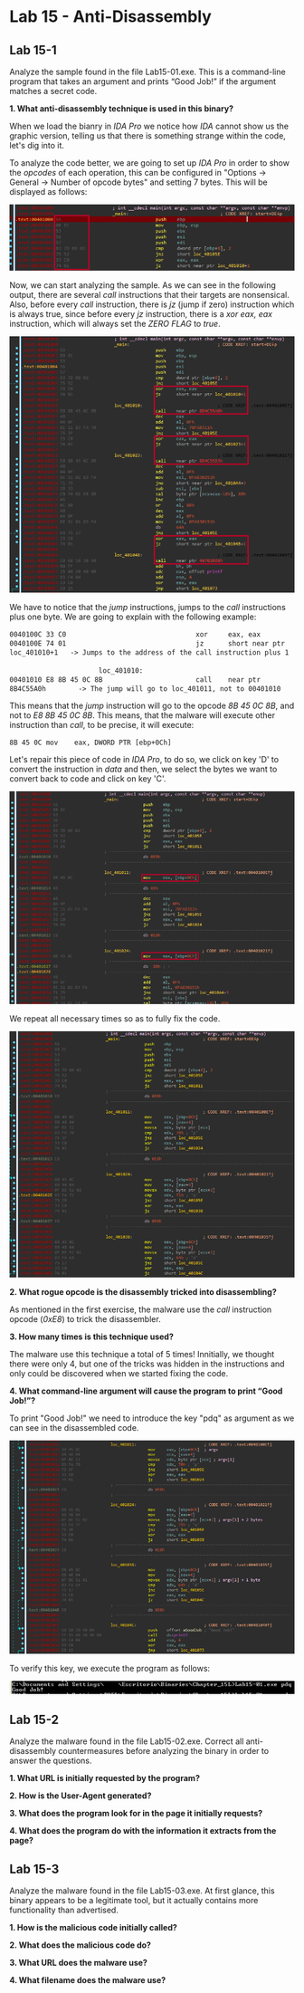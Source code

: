 # Lab 15 - Anti-Disassembly

## Lab 15-1

Analyze the sample found in the file Lab15-01.exe. This is a command-line program that takes an argument and prints “Good Job!” if the argument matches a secret code.

**1. What anti-disassembly technique is used in this binary?**

When we load the bianry in _IDA Pro_ we notice how _IDA_ cannot show us the graphic version, telling us that there is something strange within the code, let's dig into it.

To analyze the code better, we are going to set up _IDA Pro_ in order to show the _opcodes_ of each operation, this can be configured in "Options -> General -> Number of opcode bytes" and setting 7 bytes. This will be displayed as follows:

![_IDA Pro_ opcodes](../Pictures/Lab_15/lab_15-01_1_ida_pro_1.png)

Now, we can start analyzing the sample. As we can see in the following output, there are several _call_ instructions that their targets are nonsensical. Also, before every _call_ instruction, there is _jz_ (jump if zero) instruction which is always true, since before every _jz_ instruction, there is a _xor eax, eax_ instruction, which will always set the _ZERO FLAG_ to _true_.

![_IDA Pro_ nonsensical _call_ instructions](../Pictures/Lab_15/lab_15-01_1_ida_pro_2.png)

We have to notice that the _jump_ instructions, jumps to the _call_ instructions plus one byte. We are going to explain with the following example:

```
0040100C 33 C0                                xor     eax, eax
0040100E 74 01                                jz      short near ptr loc_401010+1	-> Jumps to the address of the call instruction plus 1

                      loc_401010:
00401010 E8 8B 45 0C 8B                       call    near ptr 8B4C55A0h		-> The jump will go to loc_401011, not to 00401010
```

This means that the _jump_ instruction will go to the opcode _8B 45 0C 8B_, and not to _E8 8B 45 0C 8B_. This means, that the malware will execute other instruction than _call_, to be precise, it will execute:

```
8B 45 0C mov    eax, DWORD PTR [ebp+0Ch]
```

Let's repair this piece of code in _IDA Pro_, to do so, we click on key 'D' to convert the instruction in _data_ and then, we select the bytes we want to convert back to code and click on key 'C'.

![_IDA Pro_ partially fixed code](../Pictures/Lab_15/lab_15-01_1_ida_pro_3.png)

We repeat all necessary times so as to fully fix the code.

![_IDA Pro_ fully fixed code](../Pictures/Lab_15/lab_15-01_1_ida_pro_4.png)

**2. What rogue opcode is the disassembly tricked into disassembling?**

As mentioned in the first exercise, the malware use the _call_ instruction opcode (_0xE8_) to trick the disassembler.

**3. How many times is this technique used?**

The malware use this technique a total of 5 times! Innitially, we thought there were only 4, but one of the tricks was hidden in the instructions and only could be discovered when we started fixing the code.

**4. What command-line argument will cause the program to print “Good Job!”?**

To print "Good Job!" we need to introduce the key "pdq" as argument as we can see in the disassembled code.


![_IDA Pro_ analized code](../Pictures/Lab_15/lab_15-01_4_ida_pro_1.png)

To verify this key, we execute the program as follows:

![_IDA Pro_ "Good Job!" printed](../Pictures/Lab_15/lab_15-01_4_ida_pro_2.png)

## Lab 15-2

Analyze the malware found in the file Lab15-02.exe. Correct all anti-disassembly countermeasures before analyzing the binary in order to answer the questions.

**1. What URL is initially requested by the program?**

**2. How is the User-Agent generated?**

**3. What does the program look for in the page it initially requests?**

**4. What does the program do with the information it extracts from the page?**

## Lab 15-3

Analyze the malware found in the file Lab15-03.exe. At first glance, this binary appears to be a legitimate tool, but it actually contains more functionality than advertised.

**1. How is the malicious code initially called?**

**2. What does the malicious code do?**

**3. What URL does the malware use?**

**4. What filename does the malware use?**
